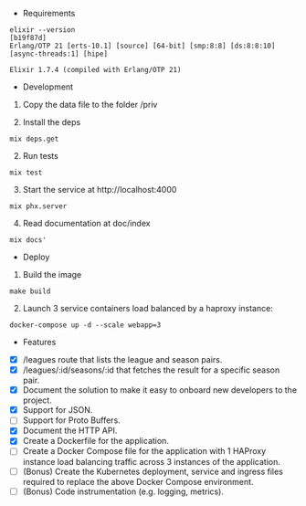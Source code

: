 * Requirements

```
elixir --version                                                                                           [b19f87d]
Erlang/OTP 21 [erts-10.1] [source] [64-bit] [smp:8:8] [ds:8:8:10] [async-threads:1] [hipe]

Elixir 1.7.4 (compiled with Erlang/OTP 21)
```

* Development

1. Copy the data file to the folder /priv

2. Install the deps

```mix deps.get```

2. Run tests

```mix test```

3. Start the service at http://localhost:4000

```mix phx.server```

4. Read documentation at doc/index

```mix docs'```

* Deploy

1. Build the image

```make build```

2. Launch 3 service containers load balanced by a haproxy instance:

```docker-compose up -d --scale webapp=3```

* Features

- [x] /leagues route that lists the league and season pairs.
- [x] /leagues/:id/seasons/:id that fetches the result for a specific season pair.
- [x] Document the solution to make it easy to onboard new developers to the project.
- [x] Support for JSON.
- [ ] Support for Proto Buffers.
- [x] Document the HTTP API.
- [x] Create a Dockerfile for the application.
- [ ] Create a Docker Compose file for the application with 1 HAProxy instance load balancing
traffic across 3 instances of the application.
- [ ] (Bonus) Create the Kubernetes deployment, service and ingress files required to replace the
above Docker Compose environment.
- [ ] (Bonus) Code instrumentation (e.g. logging, metrics).
